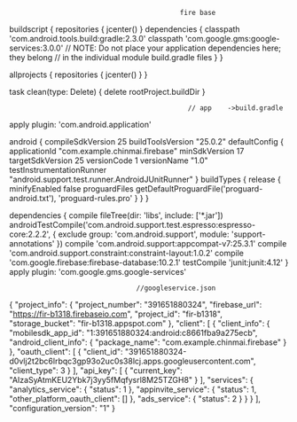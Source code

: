                                                fire base
buildscript {
    repositories {
        jcenter()
    }
    dependencies {
        classpath 'com.android.tools.build:gradle:2.3.0'
        classpath 'com.google.gms:google-services:3.0.0'
        // NOTE: Do not place your application dependencies here; they belong
        // in the individual module build.gradle files
    }
}

allprojects {
    repositories {
        jcenter()
    }
}

task clean(type: Delete) {
    delete rootProject.buildDir
}
                 
                 
                 
                                                 // app    ->build.gradle 
apply plugin: 'com.android.application'

android {
    compileSdkVersion 25
    buildToolsVersion "25.0.2"
    defaultConfig {
        applicationId "com.example.chinmai.firebase"
        minSdkVersion 17
        targetSdkVersion 25
        versionCode 1
        versionName "1.0"
        testInstrumentationRunner "android.support.test.runner.AndroidJUnitRunner"
    }
    buildTypes {
        release {
            minifyEnabled false
            proguardFiles getDefaultProguardFile('proguard-android.txt'), 'proguard-rules.pro'
        }
    }
}

dependencies {
    compile fileTree(dir: 'libs', include: ['*.jar'])
    androidTestCompile('com.android.support.test.espresso:espresso-core:2.2.2', {
        exclude group: 'com.android.support', module: 'support-annotations'
    })
    compile 'com.android.support:appcompat-v7:25.3.1'
    compile 'com.android.support.constraint:constraint-layout:1.0.2'
    compile 'com.google.firebase:firebase-database:10.2.1'
    testCompile 'junit:junit:4.12'
}
apply plugin: 'com.google.gms.google-services'

                                    //googleservice.json
{
  "project_info": {
    "project_number": "391651880324",
    "firebase_url": "https://fir-b1318.firebaseio.com",
    "project_id": "fir-b1318",
    "storage_bucket": "fir-b1318.appspot.com"
  },
  "client": [
    {
      "client_info": {
        "mobilesdk_app_id": "1:391651880324:android:c8661fba9a275ecb",
        "android_client_info": {
          "package_name": "com.example.chinmai.firebase"
        }
      },
      "oauth_client": [
        {
          "client_id": "391651880324-d0vlj2t2bc6lrbqc3gp93o2uc0s38lcj.apps.googleusercontent.com",
          "client_type": 3
        }
      ],
      "api_key": [
        {
          "current_key": "AIzaSyAtmKEU2Ybk7j3yy5fMqfysrl8M25TZGH8"
        }
      ],
      "services": {
        "analytics_service": {
          "status": 1
        },
        "appinvite_service": {
          "status": 1,
          "other_platform_oauth_client": []
        },
        "ads_service": {
          "status": 2
        }
      }
    }
  ],
  "configuration_version": "1"
}
